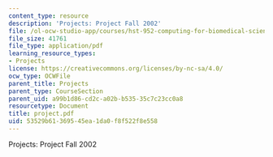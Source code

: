 ```yaml
---
content_type: resource
description: 'Projects: Project Fall 2002'
file: /ol-ocw-studio-app/courses/hst-952-computing-for-biomedical-scientists-fall-2002/53529b61369545ea1da0f8f522f8e558_project.pdf
file_size: 41761
file_type: application/pdf
learning_resource_types:
- Projects
license: https://creativecommons.org/licenses/by-nc-sa/4.0/
ocw_type: OCWFile
parent_title: Projects
parent_type: CourseSection
parent_uid: a99b1d86-cd2c-a02b-b535-35c7c23cc0a8
resourcetype: Document
title: project.pdf
uid: 53529b61-3695-45ea-1da0-f8f522f8e558
---
```

Projects: Project Fall 2002